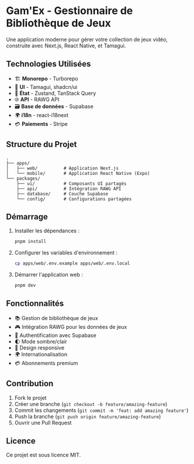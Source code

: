 # Gam'Ex - Gestionnaire de Bibliothèque de Jeux

Une application moderne pour gérer votre collection de jeux vidéo, construite avec Next.js, React Native, et Tamagui.

## Technologies Utilisées

- 🏗️ **Monorepo** - Turborepo
- 🎨 **UI** - Tamagui, shadcn/ui
- 🔄 **État** - Zustand, TanStack Query
- 🌐 **API** - RAWG API
- 🗃️ **Base de données** - Supabase
- 🌍 **i18n** - react-i18next
- 💳 **Paiements** - Stripe

## Structure du Projet

```
.
├── apps/
│   ├── web/          # Application Next.js
│   └── mobile/       # Application React Native (Expo)
└── packages/
    ├── ui/           # Composants UI partagés
    ├── api/          # Intégration RAWG API
    ├── database/     # Couche Supabase
    └── config/       # Configurations partagées
```

## Démarrage

1. Installer les dépendances :
   ```bash
   pnpm install
   ```

2. Configurer les variables d'environnement :
   ```bash
   cp apps/web/.env.example apps/web/.env.local
   ```

3. Démarrer l'application web :
   ```bash
   pnpm dev
   ```

## Fonctionnalités

- 📚 Gestion de bibliothèque de jeux
- 🎮 Intégration RAWG pour les données de jeux
- 👤 Authentification avec Supabase
- 🌓 Mode sombre/clair
- 📱 Design responsive
- 🌍 Internationalisation
- 💳 Abonnements premium

## Contribution

1. Fork le projet
2. Créer une branche (`git checkout -b feature/amazing-feature`)
3. Commit les changements (`git commit -m 'feat: add amazing feature'`)
4. Push la branche (`git push origin feature/amazing-feature`)
5. Ouvrir une Pull Request

## Licence

Ce projet est sous licence MIT. 